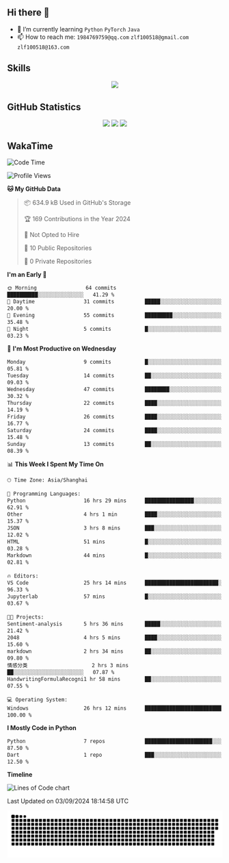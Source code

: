 ## Hi there 👋

- 🌱 I’m currently learning `Python` `PyTorch` `Java`
- 📫 How to reach me: `1984769759@qq.com` `zlf100518@gmail.com` `zlf100518@163.com`

## Skills
<div align="center"> <img src="https://skillicons.dev/icons?i=python,linux,git,github,html,css,js" /> </div>

## GitHub Statistics

<div align="center">
  <img src="https://github-readme-stats.vercel.app/api?username=mrcchenfeng&show_icons=true&theme=tokyonight" />
  <img src="https://github-readme-stats.vercel.app/api/top-langs/?username=mrcchenfeng&show_icons=true&theme=tokyonight" />
  <img src="https://github-readme-activity-graph.vercel.app/graph?username=mrcchenfeng&theme=xcode" />
</div>

## WakaTime

<!--START_SECTION:waka-->
![Code Time](http://img.shields.io/badge/Code%20Time-79%20hrs%2018%20mins-blue)

![Profile Views](http://img.shields.io/badge/Profile%20Views-2-blue)

**🐱 My GitHub Data** 

> 📦 634.9 kB Used in GitHub's Storage 
 > 
> 🏆 169 Contributions in the Year 2024
 > 
> 🚫 Not Opted to Hire
 > 
> 📜 10 Public Repositories 
 > 
> 🔑 0 Private Repositories 
 > 
**I'm an Early 🐤** 

```text
🌞 Morning                64 commits          ██████████░░░░░░░░░░░░░░░   41.29 % 
🌆 Daytime                31 commits          █████░░░░░░░░░░░░░░░░░░░░   20.00 % 
🌃 Evening                55 commits          █████████░░░░░░░░░░░░░░░░   35.48 % 
🌙 Night                  5 commits           █░░░░░░░░░░░░░░░░░░░░░░░░   03.23 % 
```
📅 **I'm Most Productive on Wednesday** 

```text
Monday                   9 commits           █░░░░░░░░░░░░░░░░░░░░░░░░   05.81 % 
Tuesday                  14 commits          ██░░░░░░░░░░░░░░░░░░░░░░░   09.03 % 
Wednesday                47 commits          ████████░░░░░░░░░░░░░░░░░   30.32 % 
Thursday                 22 commits          ████░░░░░░░░░░░░░░░░░░░░░   14.19 % 
Friday                   26 commits          ████░░░░░░░░░░░░░░░░░░░░░   16.77 % 
Saturday                 24 commits          ████░░░░░░░░░░░░░░░░░░░░░   15.48 % 
Sunday                   13 commits          ██░░░░░░░░░░░░░░░░░░░░░░░   08.39 % 
```


📊 **This Week I Spent My Time On** 

```text
🕑︎ Time Zone: Asia/Shanghai

💬 Programming Languages: 
Python                   16 hrs 29 mins      ████████████████░░░░░░░░░   62.91 % 
Other                    4 hrs 1 min         ████░░░░░░░░░░░░░░░░░░░░░   15.37 % 
JSON                     3 hrs 8 mins        ███░░░░░░░░░░░░░░░░░░░░░░   12.02 % 
HTML                     51 mins             █░░░░░░░░░░░░░░░░░░░░░░░░   03.28 % 
Markdown                 44 mins             █░░░░░░░░░░░░░░░░░░░░░░░░   02.81 % 

🔥 Editors: 
VS Code                  25 hrs 14 mins      ████████████████████████░   96.33 % 
Jupyterlab               57 mins             █░░░░░░░░░░░░░░░░░░░░░░░░   03.67 % 

🐱‍💻 Projects: 
Sentiment-analysis       5 hrs 36 mins       █████░░░░░░░░░░░░░░░░░░░░   21.42 % 
2048                     4 hrs 5 mins        ████░░░░░░░░░░░░░░░░░░░░░   15.60 % 
markdown                 2 hrs 34 mins       ██░░░░░░░░░░░░░░░░░░░░░░░   09.80 % 
情感分类                     2 hrs 3 mins        ██░░░░░░░░░░░░░░░░░░░░░░░   07.87 % 
HandwritingFormulaRecogni1 hr 58 mins        ██░░░░░░░░░░░░░░░░░░░░░░░   07.55 % 

💻 Operating System: 
Windows                  26 hrs 12 mins      █████████████████████████   100.00 % 
```

**I Mostly Code in Python** 

```text
Python                   7 repos             ██████████████████████░░░   87.50 % 
Dart                     1 repo              ███░░░░░░░░░░░░░░░░░░░░░░   12.50 % 
```



**Timeline**

![Lines of Code chart](https://raw.githubusercontent.com/mrcchenfeng/mrcchenfeng/main/assets/bar_graph.png)


 Last Updated on 03/09/2024 18:14:58 UTC
<!--END_SECTION:waka-->

<div align="center"><img src="./assets/github-snake-dark.svg" /></div>
